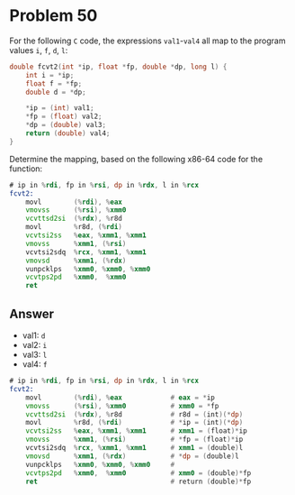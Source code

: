 # Problem 50

For the following `C` code, the expressions `val1`-`val4` all map to the program values
`i`, `f`, `d`, `l`:

```C
double fcvt2(int *ip, float *fp, double *dp, long l) {
    int i = *ip;
    float f = *fp;
    double d = *dp;

    *ip = (int) val1;
    *fp = (float) val2;
    *dp = (double) val3;
    return (double) val4;
}
```

Determine the mapping, based on the following x86-64 code for the function:

```asm
# ip in %rdi, fp in %rsi, dp in %rdx, l in %rcx
fcvt2:
    movl        (%rdi), %eax
    vmovss      (%rsi), %xmm0
    vcvttsd2si  (%rdx), %r8d
    movl        %r8d, (%rdi)
    vcvtsi2ss   %eax, %xmm1, %xmm1
    vmovss      %xmm1, (%rsi)
    vcvtsi2sdq  %rcx, %xmm1, %xmm1
    vmovsd      %xmm1, (%rdx)
    vunpcklps   %xmm0, %xmm0, %xmm0
    vcvtps2pd   %xmm0,  %xmm0
    ret
```

## Answer

- val1: `d`
- val2: `i`
- val3: `l`
- val4: `f`

```asm
# ip in %rdi, fp in %rsi, dp in %rdx, l in %rcx
fcvt2:
    movl        (%rdi), %eax            # eax = *ip
    vmovss      (%rsi), %xmm0           # xmm0 = *fp
    vcvttsd2si  (%rdx), %r8d            # r8d = (int)(*dp)
    movl        %r8d, (%rdi)            # *ip = (int)(*dp)
    vcvtsi2ss   %eax, %xmm1, %xmm1      # xmm1 = (float)*ip
    vmovss      %xmm1, (%rsi)           # *fp = (float)*ip
    vcvtsi2sdq  %rcx, %xmm1, %xmm1      # xmm1 = (double)l
    vmovsd      %xmm1, (%rdx)           # *dp = (double)l
    vunpcklps   %xmm0, %xmm0, %xmm0     #
    vcvtps2pd   %xmm0,  %xmm0           # xmm0 = (double)*fp
    ret                                 # return (double)*fp
```
